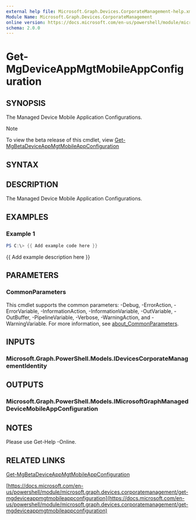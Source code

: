 ```yaml
---
external help file: Microsoft.Graph.Devices.CorporateManagement-help.xml
Module Name: Microsoft.Graph.Devices.CorporateManagement
online version: https://docs.microsoft.com/en-us/powershell/module/microsoft.graph.devices.corporatemanagement/get-mgdeviceappmgtmobileappconfiguration
schema: 2.0.0
---
```


# Get-MgDeviceAppMgtMobileAppConfiguration

## SYNOPSIS
The Managed Device Mobile Application Configurations.

> [!NOTE]
> To view the beta release of this cmdlet, view [Get-MgBetaDeviceAppMgtMobileAppConfiguration](/powershell/module/Microsoft.Graph.Beta.Applications/Get-MgBetaDeviceAppMgtMobileAppConfiguration?view=graph-powershell-beta)

## SYNTAX

## DESCRIPTION
The Managed Device Mobile Application Configurations.

## EXAMPLES

### Example 1
```powershell
PS C:\> {{ Add example code here }}
```

{{ Add example description here }}

## PARAMETERS

### CommonParameters
This cmdlet supports the common parameters: -Debug, -ErrorAction, -ErrorVariable, -InformationAction, -InformationVariable, -OutVariable, -OutBuffer, -PipelineVariable, -Verbose, -WarningAction, and -WarningVariable. For more information, see [about_CommonParameters](http://go.microsoft.com/fwlink/?LinkID=113216).

## INPUTS

### Microsoft.Graph.PowerShell.Models.IDevicesCorporateManagementIdentity
## OUTPUTS

### Microsoft.Graph.PowerShell.Models.IMicrosoftGraphManagedDeviceMobileAppConfiguration
## NOTES
Please use Get-Help -Online.

## RELATED LINKS
[Get-MgBetaDeviceAppMgtMobileAppConfiguration](/powershell/module/Microsoft.Graph.Beta.Applications/Get-MgBetaDeviceAppMgtMobileAppConfiguration?view=graph-powershell-beta)

[https://docs.microsoft.com/en-us/powershell/module/microsoft.graph.devices.corporatemanagement/get-mgdeviceappmgtmobileappconfiguration](https://docs.microsoft.com/en-us/powershell/module/microsoft.graph.devices.corporatemanagement/get-mgdeviceappmgtmobileappconfiguration)


